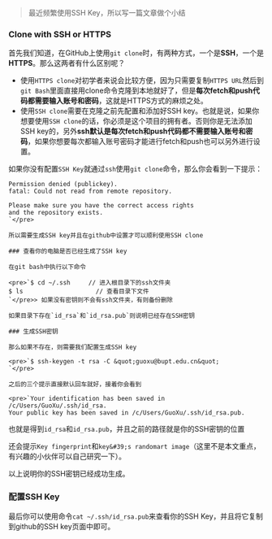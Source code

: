 > 最近频繁使用SSH Key，所以写一篇文章做个小结

### Clone with SSH or HTTPS

首先我们知道，在GitHub上使用`git clone`时，有两种方式，一个是**SSH**，一个是**HTTPS**。那么这两者有什么区别呢？

*   使用`HTTPS clone`对初学者来说会比较方便，因为只需要复制`HTTPS URL`然后到`git Bash`里面直接用clone命令克隆到本地就好了，但是**每次fetch和push代码都需要输入账号和密码**，这就是HTTPS方式的麻烦之处。
*   使用`SSH clone`需要在克隆之前先配置和添加好SSH key。也就是说，如果你想要使用`SSH clone`的话，你必须是这个项目的拥有者。否则你是无法添加SSH key的，另外**ssh默认是每次fetch和push代码都不需要输入账号和密码**，如果你想要每次都输入账号密码才能进行fetch和push也可以另外进行设置。

如果你没有配置`SSH Key`就通过`ssh`使用`git clone`命令，那么你会看到一下提示：

    Permission denied (publickey).
    fatal: Could not read from remote repository.

    Please make sure you have the correct access rights
    and the repository exists.
    `</pre>

    所以需要生成SSH key并且在github中设置才可以顺利使用SSH clone

    ### 查看你的电脑是否已经生成了SSH key

    在git bash中执行以下命令

    <pre>`$ cd ~/.ssh     // 进入根目录下的ssh文件夹
    $ ls                    // 查看目录下文件
    `</pre>> 如果没有密钥则不会有ssh文件夹，有则备份删除

    如果目录下存在`id_rsa`和`id_rsa.pub`则说明已经存在SSH密钥

    ### 生成SSH密钥

    那么如果不存在，则需要我们配置生成SSH key

    <pre>`$ ssh-keygen -t rsa -C &quot;guoxu@bupt.edu.cn&quot;
    `</pre>

    之后的三个提示直接默认回车就好，接着你会看到

    <pre>`Your identification has been saved in /c/Users/GuoXu/.ssh/id_rsa.
    Your public key has been saved in /c/Users/GuoXu/.ssh/id_rsa.pub.

也就是得到`id_rsa`和`id_rsa.pub`，并且之前的路径就是你的SSH密钥的位置

还会提示`Key fingerprint`和`key&#39;s randomart image`（这里不是本文重点，有兴趣的小伙伴可以自己研究一下）。

以上说明你的SSH密钥已经成功生成。

### 配置SSH Key

最后你可以使用命令`cat ~/.ssh/id_rsa.pub`来查看你的SSH Key，并且将它复制到github的SSH key页面中即可。